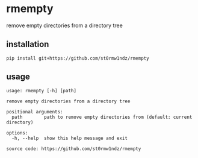 # rmempty

remove empty directories from a directory tree

## installation

```
pip install git+https://github.com/st0rmw1ndz/rmempty
```

## usage

```
usage: rmempty [-h] [path]

remove empty directories from a directory tree

positional arguments:
  path        path to remove empty directories from (default: current directory)

options:
  -h, --help  show this help message and exit

source code: https://github.com/st0rmw1ndz/rmempty
```